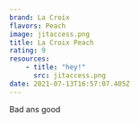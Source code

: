```yaml
---
brand: La Croix
flavors: Peach
image: jitaccess.png
title: La Croix Peach
rating: 9
resources:
    - title: "hey!"
      src: jitaccess.png
date: 2021-07-13T16:57:07.405Z
---
```

Bad ans good